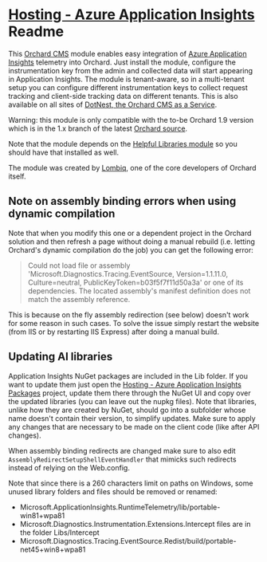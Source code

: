 # [Hosting - Azure Application Insights](https://orchardazureappinsights.codeplex.com/) Readme



This [Orchard CMS](http://orchardproject.net/) module enables easy integration of [Azure Application Insights](http://azure.microsoft.com/en-us/documentation/articles/app-insights-start-monitoring-app-health-usage/) telemetry into Orchard. Just install the module, configure the instrumentation key from the admin and collected data will start appearing in Application Insights. The module is tenant-aware, so in a multi-tenant setup you can configure different instrumentation keys to collect request tracking and client-side tracking data on different tenants. This is also available on all sites of [DotNest, the Orchard CMS as a Service](https://dotnest.com/).

Warning: this module is only compatible with the to-be Orchard 1.9 version which is in the 1.x branch of the  latest [Orchard source](http://orchard.codeplex.com/).

Note that the module depends on the [Helpful Libraries module](http://helpfullibraries.codeplex.com/) so you should have that installed as well.

The module was created by [Lombiq](http://lombiq.com), one of the core developers of Orchard itself.


## Note on assembly binding errors when using dynamic compilation

Note that when you modify this one or a dependent project in the Orchard solution and then refresh a page without doing a manual rebuild (i.e. letting Orchard's dynamic compilation do the job) you can get the following error:

> Could not load file or assembly 'Microsoft.Diagnostics.Tracing.EventSource, Version=1.1.11.0, Culture=neutral, PublicKeyToken=b03f5f7f11d50a3a' or one of its dependencies. The located assembly's manifest definition does not match the assembly reference.

This is because on the fly assembly redirection (see below) doesn't work for some reason in such cases. To solve the issue simply restart the website (from IIS or by restarting IIS Express) after doing a manual build.


## Updating AI libraries

Application Insights NuGet packages are included in the Lib folder. If you want to update them just open the [Hosting - Azure Application Insights Packages](https://bitbucket.org/Lombiq/hosting-azure-application-insights-packages) project, update them there through the NuGet UI and copy over the updated libraries (you can leave out the nupkg files). Note that libraries, unlike how they are created by NuGet, should go into a subfolder whose name doesn't contain their version, to simplify updates. Make sure to apply any changes that are necessary to be made on the client code (like after API changes).

When assembly binding redirects are changed make sure to also edit `AssemblyRedirectSetupShellEventHandler` that mimicks such redirects instead of relying on the Web.config.

Note that since there is a 260 characters limit on paths on Windows, some unused library folders and files should be removed or renamed:

- Microsoft.ApplicationInsights.RuntimeTelemetry/lib/portable-win81+wpa81
- Microsoft.Diagnostics.Instrumentation.Extensions.Intercept files are in the folder Libs/Intercept
- Microsoft.Diagnostics.Tracing.EventSource.Redist/build/portable-net45+win8+wpa81